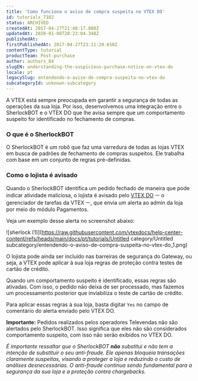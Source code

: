 ```yaml
---
title: 'Como funciona o aviso de compra suspeita no VTEX DO'
id: tutorials_7102
status: ARCHIVED
createdAt: 2017-04-27T21:48:17.808Z
updatedAt: 2020-01-08T20:23:04.348Z
publishedAt: 
firstPublishedAt: 2017-04-27T23:11:20.650Z
contentType: tutorial
productTeam: Post-purchase
author: authors_84
slugEN: understanding-the-suspicious-purchase-notice-on-vtex-do
locale: pt
legacySlug: entendendo-o-aviso-de-compra-suspeita-no-vtex-do
subcategoryId: unknown-subcategory
---
```


A VTEX está sempre preocupada em garantir a segurança de todas as operações da sua loja. Por isso, desenvolvemos uma integração entre o SherlockBOT e o VTEX DO que lhe avisa sempre que um comportamento suspeito for identificado no fechamento de compras.

### O que é o SherlockBOT

O SherlockBOT é um robô que faz uma varredura de todas as lojas VTEX em busca de padrões de fechamento de compras suspeitos. Ele trabalha com base em um conjunto de regras pré-definidas.

### Como o lojista é avisado

Quando o SherlockBOT identifica um pedido fechado de maneira que pode indicar atividade maliciosa, o lojista é avisado pelo [VTEX DO](/pt/tutorial/vtex-do) ㅡ o gerenciador de tarefas da VTEX ㅡ, que envia um alerta ao admin da loja por meio do módulo Pagamentos.

Veja um exemplo desse alerta no screenshot abaixo:

![sherlock (1)](https://raw.githubusercontent.com/vtexdocs/help-center-content/refs/heads/main/docs/pt/tutorials/Untitled category/Untitled subcategory/entendendo-o-aviso-de-compra-suspeita-no-vtex-do_1.png)

O lojista pode ainda ser incluído nas barreiras de segurança do Gateway, ou seja, a VTEX pode aplicar à sua loja regras de proteção contra testes de cartão de crédito. 

Quando um comportamento suspeito é identificado, essas regras são ativadas. Com isso, o pedido não deixa de ser processado, mas fazemos um processamento posterior que inviabiliza o teste de cartão de crédito.

Para aplicar essas regras à sua loja, basta digitar `Yes` no campo de comentário do alerta enviado pelo VTEX DO.

**Importante:** Pedidos realizados pelos operadores Televendas não são alertados pelo SherlockBOT. Isso significa que eles não são considerados comportamento suspeito, com isso não serão exibidos no VTEX DO.

_É importante ressaltar que o SherlockBOT **não** substitui e não tem a intenção de substituir o seu anti-fraude. Ele apenas bloqueia transações claramente suspeitas, visando a proteger a loja e reduzindo o custo de análises desnecessárias. O anti-fraude continua sendo fundamental para a segurança da sua loja e a proteção contra *chargebacks*._
